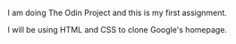 I am doing The Odin Project and this is my first assignment. 

I will be using HTML and CSS to clone Google's homepage.